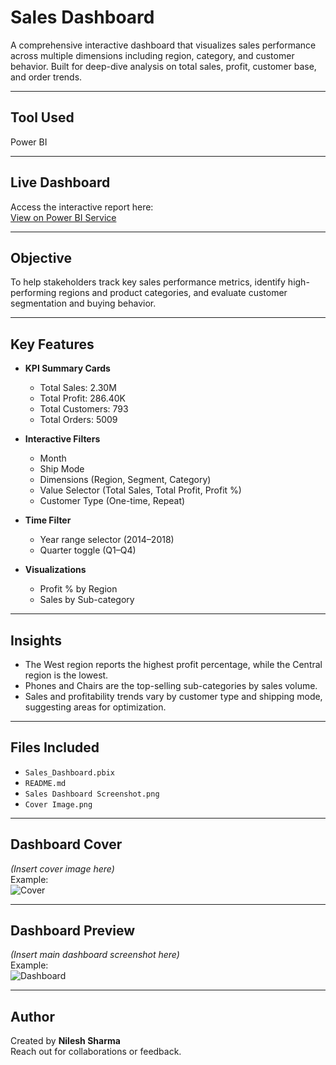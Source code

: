 # Sales Dashboard

A comprehensive interactive dashboard that visualizes sales performance across multiple dimensions including region, category, and customer behavior. Built for deep-dive analysis on total sales, profit, customer base, and order trends.

---

## Tool Used

Power BI

---

## Live Dashboard

Access the interactive report here:  
[View on Power BI Service](https://app.powerbi.com/reportEmbed?reportId=d18aed8a-9b66-4b51-85ff-74f0bedce7f6&autoAuth=true&ctid=24474f92-a838-4e8c-8c75-c12918e3b160)

---

## Objective

To help stakeholders track key sales performance metrics, identify high-performing regions and product categories, and evaluate customer segmentation and buying behavior.

---

## Key Features

- **KPI Summary Cards**
  - Total Sales: 2.30M  
  - Total Profit: 286.40K  
  - Total Customers: 793  
  - Total Orders: 5009

- **Interactive Filters**
  - Month  
  - Ship Mode  
  - Dimensions (Region, Segment, Category)  
  - Value Selector (Total Sales, Total Profit, Profit %)  
  - Customer Type (One-time, Repeat)

- **Time Filter**
  - Year range selector (2014–2018)  
  - Quarter toggle (Q1–Q4)

- **Visualizations**
  - Profit % by Region  
  - Sales by Sub-category

---

## Insights

- The West region reports the highest profit percentage, while the Central region is the lowest.
- Phones and Chairs are the top-selling sub-categories by sales volume.
- Sales and profitability trends vary by customer type and shipping mode, suggesting areas for optimization.

---

## Files Included

- `Sales_Dashboard.pbix`  
- `README.md`  
- `Sales Dashboard Screenshot.png`  
- `Cover Image.png`

---

## Dashboard Cover

*(Insert cover image here)*  
Example:  
![Cover](Cover%20Image.png)

---

## Dashboard Preview

*(Insert main dashboard screenshot here)*  
Example:  
![Dashboard](Sales%20Dashboard%20Screenshot.png)

---

## Author

Created by **Nilesh Sharma**  
Reach out for collaborations or feedback.
